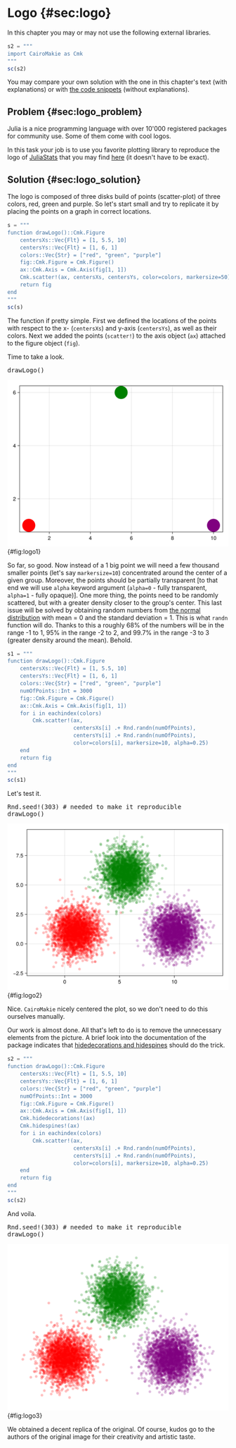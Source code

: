 # Logo {#sec:logo}

In this chapter you may or may not use the following external libraries.

```jl
s2 = """
import CairoMakie as Cmk
"""
sc(s2)
```

You may compare your own solution with the one in this chapter's text (with
explanations) or with [the code
snippets](https://github.com/b-lukaszuk/BS_wJ_eng/tree/main/code_snippets/logo)
(without explanations).

## Problem {#sec:logo_problem}

Julia is a nice programming language with over 10'000 registered packages for
community use. Some of them come with cool logos.

In this task your job is to use you favorite plotting library to reproduce the
logo of [JuliaStats](https://juliastats.org/) that you may find
[here](https://juliastats.org/images/logo.png) (it doesn't have to be exact).

## Solution {#sec:logo_solution}

The logo is composed of three disks build of points (scatter-plot) of three
colors, red, green and purple. So let's start small and try to replicate it by
placing the points on a graph in correct locations.

```jl
s = """
function drawLogo()::Cmk.Figure
    centersXs::Vec{Flt} = [1, 5.5, 10]
    centersYs::Vec{Flt} = [1, 6, 1]
    colors::Vec{Str} = ["red", "green", "purple"]
    fig::Cmk.Figure = Cmk.Figure()
    ax::Cmk.Axis = Cmk.Axis(fig[1, 1])
    Cmk.scatter!(ax, centersXs, centersYs, color=colors, markersize=50)
    return fig
end
"""
sc(s)
```

The function if pretty simple. First we defined the locations of the points
with respect to the x- (`centersXs`) and y-axis (`centersYs`), as well as their
colors. Next we added the points (`scatter!`) to the axis object (`ax`) attached
to the figure object (`fig`).

Time to take a look.

<pre>
drawLogo()
</pre>

![Replicating JuliaStats logo. Attempt 1.](./images/logo1.png){#fig:logo1}

So far, so good. Now instead of a 1 big point we will need a few thousand
smaller points (let's say `markersize=10`) concentrated around the center of a
given group. Moreover, the points should be partially transparent [to that end
we will use `alpha` keyword argument (`alpha=0` - fully transparent, `alpha=1` -
fully opaque)]. One more thing, the points need to be randomly scattered, but
with a greater density closer to the group's center. This last issue will be
solved by obtaining random numbers from [the normal
distribution](https://b-lukaszuk.github.io/RJ_BS_eng/statistics_normal_distribution.html)
with mean = 0 and the standard deviation = 1. This is what `randn` function will
do. Thanks to this a roughly 68% of the numbers will be in the range -1 to 1,
95% in the range -2 to 2, and 99.7% in the range -3 to 3 (greater density around
the mean). Behold.

```jl
s1 = """
function drawLogo()::Cmk.Figure
    centersXs::Vec{Flt} = [1, 5.5, 10]
    centersYs::Vec{Flt} = [1, 6, 1]
    colors::Vec{Str} = ["red", "green", "purple"]
	numOfPoints::Int = 3000
    fig::Cmk.Figure = Cmk.Figure()
    ax::Cmk.Axis = Cmk.Axis(fig[1, 1])
    for i in eachindex(colors)
        Cmk.scatter!(ax,
                     centersXs[i] .+ Rnd.randn(numOfPoints),
                     centersYs[i] .+ Rnd.randn(numOfPoints),
                     color=colors[i], markersize=10, alpha=0.25)
    end
    return fig
end
"""
sc(s1)
```

Let's test it.

<pre>
Rnd.seed!(303) # needed to make it reproducible
drawLogo()
</pre>

![Replicating JuliaStats logo. Attempt 2.](./images/logo2.png){#fig:logo2}

Nice. `CairoMakie` nicely centered the plot, so we don't need to do this
ourselves manually.

Our work is almost done. All that's left to do is to remove the unnecessary
elements from the picture. A brief look into the documentation of the package
indicates that [hidedecorations and
hidespines](https://docs.makie.org/v0.21/reference/blocks/axis#Hiding-Axis-spines-and-decorations)
should do the trick.

```jl
s2 = """
function drawLogo()::Cmk.Figure
    centersXs::Vec{Flt} = [1, 5.5, 10]
    centersYs::Vec{Flt} = [1, 6, 1]
    colors::Vec{Str} = ["red", "green", "purple"]
    numOfPoints::Int = 3000
    fig::Cmk.Figure = Cmk.Figure()
    ax::Cmk.Axis = Cmk.Axis(fig[1, 1])
    Cmk.hidedecorations!(ax)
    Cmk.hidespines!(ax)
    for i in eachindex(colors)
        Cmk.scatter!(ax,
                     centersXs[i] .+ Rnd.randn(numOfPoints),
                     centersYs[i] .+ Rnd.randn(numOfPoints),
                     color=colors[i], markersize=10, alpha=0.25)
    end
    return fig
end
"""
sc(s2)
```

And voila.

<pre>
Rnd.seed!(303) # needed to make it reproducible
drawLogo()
</pre>

![Replicating JuliaStats logo. Attempt 3.](./images/logo3.png){#fig:logo3}

We obtained a decent replica of the original. Of course, kudos go to the authors
of the original image for their creativity and artistic taste.
